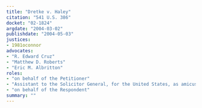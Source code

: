 ```yaml
---
title: "Dretke v. Haley"
citation: "541 U.S. 386"
docket: "02-1824"
argdate: "2004-03-02"
publishdate: "2004-05-03"
justices:
- 1981oconnor
advocates:
- "R. Edward Cruz"
- "Matthew D. Roberts"
- "Eric M. Albritton"
roles:
- "on behalf of the Petitioner"
- "Assistant to the Solicitor General, for the United States, as amicus curiae, supporting the Petitioner"
- "on behalf of the Respondent"
summary: ""
---
```


